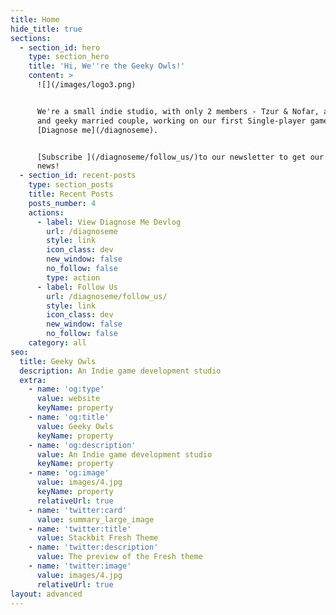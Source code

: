 ```yaml
---
title: Home
hide_title: true
sections:
  - section_id: hero
    type: section_hero
    title: 'Hi, We''re the Geeky Owls!'
    content: >
      ![](/images/logo3.png)


      We're a small indie studio, with only 2 members - Tzur & Nofar, a happy
      and geeky married couple, working on our first Single-player game -
      [Diagnose me](/diagnoseme).


      [Subscribe ](/diagnoseme/follow_us/)to our newsletter to get our latest
      news!
  - section_id: recent-posts
    type: section_posts
    title: Recent Posts
    posts_number: 4
    actions:
      - label: View Diagnose Me Devlog
        url: /diagnoseme
        style: link
        icon_class: dev
        new_window: false
        no_follow: false
        type: action
      - label: Follow Us
        url: /diagnoseme/follow_us/
        style: link
        icon_class: dev
        new_window: false
        no_follow: false
    category: all
seo:
  title: Geeky Owls
  description: An Indie game development studio
  extra:
    - name: 'og:type'
      value: website
      keyName: property
    - name: 'og:title'
      value: Geeky Owls
      keyName: property
    - name: 'og:description'
      value: An Indie game development studio
      keyName: property
    - name: 'og:image'
      value: images/4.jpg
      keyName: property
      relativeUrl: true
    - name: 'twitter:card'
      value: summary_large_image
    - name: 'twitter:title'
      value: Stackbit Fresh Theme
    - name: 'twitter:description'
      value: The preview of the Fresh theme
    - name: 'twitter:image'
      value: images/4.jpg
      relativeUrl: true
layout: advanced
---
```

